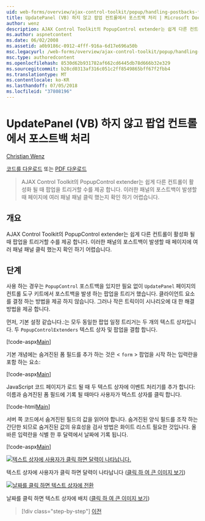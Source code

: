 ```yaml
---
uid: web-forms/overview/ajax-control-toolkit/popup/handling-postbacks-from-a-popup-control-without-an-updatepanel-vb
title: UpdatePanel (VB) 하지 않고 팝업 컨트롤에서 포스트백 처리 | Microsoft Docs
author: wenz
description: AJAX Control Toolkit의 PopupControl extender는 쉽게 다른 컨트롤이 활성화 될 때 팝업을 트리거할 수를 제공 합니다. Su에서 포스트백을 발생 하면...
ms.author: aspnetcontent
ms.date: 06/02/2008
ms.assetid: a0b9186c-0912-4fff-916a-6d17e696a50b
msc.legacyurl: /web-forms/overview/ajax-control-toolkit/popup/handling-postbacks-from-a-popup-control-without-an-updatepanel-vb
msc.type: authoredcontent
ms.openlocfilehash: 8530d62b931782af662cd6445db78d666b32e329
ms.sourcegitcommit: b28cd0313af316c051c2ff8549865bff67f2fbb4
ms.translationtype: MT
ms.contentlocale: ko-KR
ms.lasthandoff: 07/05/2018
ms.locfileid: "37808196"
---
```

<a name="handling-postbacks-from-a-popup-control-without-an-updatepanel-vb"></a>UpdatePanel (VB) 하지 않고 팝업 컨트롤에서 포스트백 처리
====================
[Christian Wenz](https://github.com/wenz)

[코드를 다운로드](http://download.microsoft.com/download/9/3/f/93f8daea-bebd-4821-833b-95205389c7d0/PopupControl3.vb.zip) 또는 [PDF 다운로드](http://download.microsoft.com/download/2/d/c/2dc10e34-6983-41d4-9c08-f78f5387d32b/popupcontrol3VB.pdf)

> AJAX Control Toolkit의 PopupControl extender는 쉽게 다른 컨트롤이 활성화 될 때 팝업을 트리거할 수를 제공 합니다. 이러한 패널의 포스트백이 발생할 때 페이지에 여러 패널 패널 클릭 했는지 확인 하기 어렵습니다.


## <a name="overview"></a>개요

AJAX Control Toolkit의 PopupControl extender는 쉽게 다른 컨트롤이 활성화 될 때 팝업을 트리거할 수를 제공 합니다. 이러한 패널의 포스트백이 발생할 때 페이지에 여러 패널 패널 클릭 했는지 확인 하기 어렵습니다.

## <a name="steps"></a>단계

사용 하는 경우는 `PopupControl` 포스트백을 있지만 필요 없이 `UpdatePanel` 페이지의 컨트롤 도구 키트에서 포스트백을 발생 하는 팝업을 트리거 했습니다. 클라이언트 요소를 결정 하는 방법을 제공 하지 않습니다. 그러나 작은 트릭이이 시나리오에 대 한 해결 방법을 제공 합니다.

먼저, 기본 설정 같습니다.:는 모두 동일한 팝업 일정 트리거는 두 개의 텍스트 상자입니다. 두 `PopupControlExtenders` 텍스트 상자 및 팝업을 결합 합니다.

[!code-aspx[Main](handling-postbacks-from-a-popup-control-without-an-updatepanel-vb/samples/sample1.aspx)]

기본 개념에는 숨겨진된 폼 필드를 추가 하는 것은 &lt; `form` &gt; 팝업을 시작 하는 입력란을 포함 하는 요소:

[!code-aspx[Main](handling-postbacks-from-a-popup-control-without-an-updatepanel-vb/samples/sample2.aspx)]

JavaScript 코드 페이지가 로드 될 때 두 텍스트 상자에 이벤트 처리기를 추가 합니다: 이름과 숨겨진된 폼 필드에 기록 될 때마다 사용자가 텍스트 상자를 클릭 합니다.

[!code-html[Main](handling-postbacks-from-a-popup-control-without-an-updatepanel-vb/samples/sample3.html)]

서버 쪽 코드에서 숨겨진된 필드의 값을 읽어야 합니다. 숨겨진된 양식 필드를 조작 하는 간단한 되므로 숨겨진된 값의 유효성을 검사 방법은 화이트 리스트 필요한 것입니다. 올바른 입력란을 식별 한 후 달력에서 날짜에 기록 됩니다.

[!code-aspx[Main](handling-postbacks-from-a-popup-control-without-an-updatepanel-vb/samples/sample4.aspx)]


[![텍스트 상자에 사용자가 클릭 하면 달력이 나타납니다.](handling-postbacks-from-a-popup-control-without-an-updatepanel-vb/_static/image2.png)](handling-postbacks-from-a-popup-control-without-an-updatepanel-vb/_static/image1.png)

텍스트 상자에 사용자가 클릭 하면 달력이 나타납니다 ([클릭 하 여 큰 이미지 보기](handling-postbacks-from-a-popup-control-without-an-updatepanel-vb/_static/image3.png))


[![날짜를 클릭 하면 텍스트 상자에 전환](handling-postbacks-from-a-popup-control-without-an-updatepanel-vb/_static/image5.png)](handling-postbacks-from-a-popup-control-without-an-updatepanel-vb/_static/image4.png)

날짜를 클릭 하면 텍스트 상자에 배치 ([클릭 하 여 큰 이미지 보기](handling-postbacks-from-a-popup-control-without-an-updatepanel-vb/_static/image6.png))

> [!div class="step-by-step"]
> [이전](handling-postbacks-from-a-popup-control-with-an-updatepanel-vb.md)
